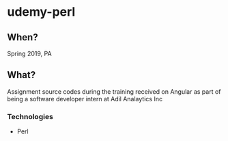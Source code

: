# udemy-perl

## When?
Spring 2019, PA

## What?
Assignment source codes during the training received on Angular as part of being a software developer intern at Adil Analaytics Inc

### Technologies
- Perl